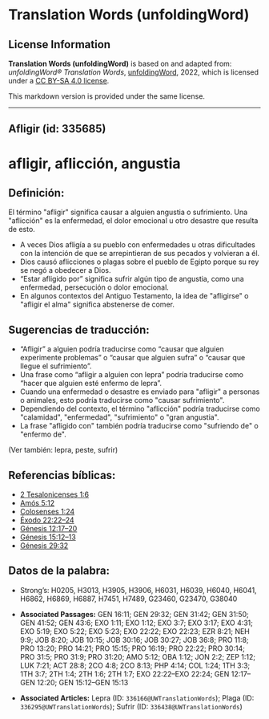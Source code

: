 # Translation Words (unfoldingWord)

## License Information

**Translation Words (unfoldingWord)** is based on and adapted from: _unfoldingWord® Translation Words_, [unfoldingWord](https://unfoldingword.org/utw), 2022, which is licensed under a [CC BY-SA 4.0 license](https://creativecommons.org/licenses/by-sa/4.0/legalcode.en).

This markdown version is provided under the same license.



--------------------------------

## Afligir (id: 335685)

afligir, aflicción, angustia
============================

Definición:
-----------

El término "afligir" significa causar a alguien angustia o sufrimiento. Una "aflicción" es la enfermedad, el dolor emocional u otro desastre que resulta de esto.

* A veces Dios afligía a su pueblo con enfermedades u otras dificultades con la intención de que se arrepintieran de sus pecados y volvieran a él.
* Dios causó aflicciones o plagas sobre el pueblo de Egipto porque su rey se negó a obedecer a Dios.
* “Estar afligido por” significa sufrir algún tipo de angustia, como una enfermedad, persecución o dolor emocional.
* En algunos contextos del Antiguo Testamento, la idea de "afligirse" o "afligir el alma" significa abstenerse de comer.

Sugerencias de traducción:
--------------------------

* “Afligir” a alguien podría traducirse como “causar que alguien experimente problemas” o “causar que alguien sufra” o “causar que llegue el sufrimiento”.
* Una frase como “afligir a alguien con lepra” podría traducirse como “hacer que alguien esté enfermo de lepra”.
* Cuando una enfermedad o desastre es enviado para "afligir" a personas o animales, esto podría traducirse como "causar sufrimiento".
* Dependiendo del contexto, el término "aflicción" podría traducirse como "calamidad", "enfermedad", "sufrimiento" o "gran angustia".
* La frase "afligido con" también podría traducirse como "sufriendo de" o "enfermo de".

(Ver también: lepra, peste, sufrir)

Referencias bíblicas:
---------------------

* [2 Tesalonicenses 1:6](https://ref.ly/2Thess1:6)
* [Amós 5:12](https://ref.ly/Amos5:12)
* [Colosenses 1:24](https://ref.ly/Col1:24)
* [Éxodo 22:22–24](https://ref.ly/Exod22:22-Exod22:24)
* [Génesis 12:17–20](https://ref.ly/Gen12:17-Gen12:20)
* [Génesis 15:12–13](https://ref.ly/Gen15:12-Gen15:13)
* [Génesis 29:32](https://ref.ly/Gen29:32)

Datos de la palabra:
--------------------

* Strong’s: H0205, H3013, H3905, H3906, H6031, H6039, H6040, H6041, H6862, H6869, H6887, H7451, H7489, G23460, G23470, G38040

* **Associated Passages:** GEN 16:11; GEN 29:32; GEN 31:42; GEN 31:50; GEN 41:52; GEN 43:6; EXO 1:11; EXO 1:12; EXO 3:7; EXO 3:17; EXO 4:31; EXO 5:19; EXO 5:22; EXO 5:23; EXO 22:22; EXO 22:23; EZR 8:21; NEH 9:9; JOB 8:20; JOB 10:15; JOB 30:16; JOB 30:27; JOB 36:8; PRO 11:8; PRO 13:20; PRO 14:21; PRO 15:15; PRO 16:19; PRO 22:22; PRO 30:14; PRO 31:5; PRO 31:9; PRO 31:20; AMO 5:12; OBA 1:12; JON 2:2; ZEP 1:12; LUK 7:21; ACT 28:8; 2CO 4:8; 2CO 8:13; PHP 4:14; COL 1:24; 1TH 3:3; 1TH 3:7; 2TH 1:4; 2TH 1:6; 2TH 1:7; EXO 22:22–EXO 22:24; GEN 12:17–GEN 12:20; GEN 15:12–GEN 15:13
* **Associated Articles:** Lepra (ID: `336166@UWTranslationWords`); Plaga (ID: `336295@UWTranslationWords`); Sufrir (ID: `336438@UWTranslationWords`)

